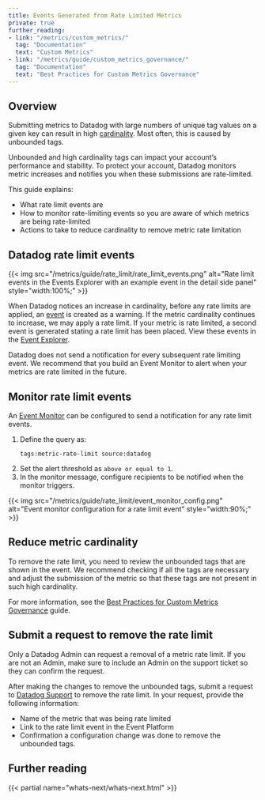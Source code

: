 ```yaml
---
title: Events Generated from Rate Limited Metrics
private: true
further_reading:
- link: "/metrics/custom_metrics/"
  tag: "Documentation"
  text: "Custom Metrics"
- link: "/metrics/guide/custom_metrics_governance/"
  tag: "Documentation"
  text: "Best Practices for Custom Metrics Governance"
---
```


## Overview 

Submitting metrics to Datadog with large numbers of unique tag values on a given key can result in high [cardinality][1]. Most often, this is caused by unbounded tags.

Unbounded and high cardinality tags can impact your account’s performance and stability. To protect your account, Datadog monitors metric increases and notifies you when these submissions are rate-limited.

This guide explains:
- What rate limit events are
- How to monitor rate-limiting events so you are aware of which metrics are being rate-limited
- Actions to take to reduce cardinality to remove metric rate limitation


## Datadog rate limit events

{{< img src="/metrics/guide/rate_limit/rate_limit_events.png" alt="Rate limit events in the Events Explorer with an example event in the detail side panel" style="width:100%;" >}}

When Datadog notices an increase in cardinality, before any rate limits are applied, an [event][2] is created as a warning. If the metric cardinality continues to increase, we may apply a rate limit. If your metric is rate limited, a second event is generated stating a rate limit has been placed. View these events in the [Event Explorer][3]. 

<div class="alert alert-warning">Datadog does not send a notification for every subsequent rate limiting event. We recommend that you build an Event Monitor to alert when your metrics are rate limited in the future.</div>

## Monitor rate limit events

An [Event Monitor][3] can be configured to send a notification for any rate limit events. 

1. Define the query as: 
   ```
   tags:metric-rate-limit source:datadog
   ```
1. Set the alert threshold as `above or equal to 1`.  
1. In the monitor message, configure recipients to be notified when the monitor triggers. 

{{< img src="/metrics/guide/rate_limit/event_monitor_config.png" alt="Event monitor configuration for a rate limit event" style="width:90%;" >}}

## Reduce metric cardinality

To remove the rate limit, you need to review the unbounded tags that are shown in the event. We recommend checking if all the tags are necessary and adjust the submission of the metric so that these tags are not present in such high cardinality.

For more information, see the [Best Practices for Custom Metrics Governance][4] guide.

## Submit a request to remove the rate limit

<div class="alert alert-warning">Only a Datadog Admin can request a removal of a metric rate limit. If you are not an Admin, make sure to include an Admin on the support ticket so they can confirm the request.</div>

After making the changes to remove the unbounded tags, submit a request to [Datadog Support][5] to remove the rate limit. In your request, provide the following information: 
- Name of the metric that was being rate limited 
- Link to the rate limit event in the Event Platform
- Confirmation a configuration change was done to remove the unbounded tags. 


## Further reading

{{< partial name="whats-next/whats-next.html" >}}

[1]: /account_management/billing/custom_metrics/?tab=countrate#effect-of-adding-tags
[2]: https://docs.datadoghq.com/service_management/events/
[3]: https://docs.datadoghq.com/monitors/types/event/
[4]: https://docs.datadoghq.com/metrics/guide/custom_metrics_governance/
[5]: https://docs.datadoghq.com/help/